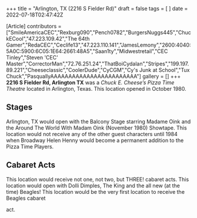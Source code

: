 +++
title = "Arlington, TX (2216 S Fielder Rd)"
draft = false
tags = [ ]
date = 2022-07-18T02:47:42Z

[Article]
contributors = ["SmileAmericaCEC","Rexburg090","Pench0782","BurgersNuggs445","ChuckECool","47.223.109.42","The 64th Gamer","RedaCEC","Ceclife13","47.223.110.141","JamesLemony","2600:4040:5A0C:5900:6C05:1E64:2661:48A5","Saan1ty","Midwestretail","CEC Tinley","Steven 'CEC' Master","CorrectorMan","72.76.251.24","ThatBoiCydalan","Stripes","199.197.89.221","Cheeseclassic","CoolerDude","CyCGM","Cy's Junk at School","Tux Chuck","PasquallyAAAAAAAAAAAAAAAAAAAAAAAA"]
gallery = []
+++
**2216 S Fielder Rd, Arlington TX** was a _Chuck E. Cheese’s Pizza Time Theatre_ located in Arlington, Texas. This location opened in October 1980.

## Stages ##
Arlington, TX would open with the Balcony Stage starring Madame Oink and the Around The World With Madam Oink (November 1980) Showtape. This location would not receive any of the other guest characters until 1984 when Broadway Helen Henny would become a permanent addition to the Pizza Time Players.

## Cabaret Acts ##
This location would receive not one, not two, but THREE! cabaret acts. This location would open with Dolli Dimples, The King and the all new (at the time) Beagles! This location would be the very first location to receive the Beagles cabaret 

act.